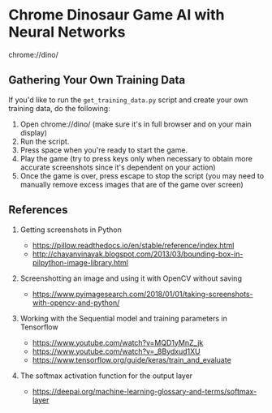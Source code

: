 # Chrome Dinosaur Game AI with Neural Networks

chrome://dino/

## Gathering Your Own Training Data

If you'd like to run the `get_training_data.py` script and create your own training data, do the following:

1. Open chrome://dino/ (make sure it's in full browser and on your main display)
2. Run the script.
3. Press space when you're ready to start the game.
4. Play the game (try to press keys only when necessary to obtain more accurate screenshots since it's dependent on your action)
5. Once the game is over, press escape to stop the script (you may need to manually remove excess images that are of the game over screen)

## References

1. Getting screenshots in Python

   - https://pillow.readthedocs.io/en/stable/reference/index.html
   - http://chayanvinayak.blogspot.com/2013/03/bounding-box-in-pilpython-image-library.html

2. Screenshotting an image and using it with OpenCV without saving

   - https://www.pyimagesearch.com/2018/01/01/taking-screenshots-with-opencv-and-python/

3. Working with the Sequential model and training parameters in Tensorflow

   - https://www.youtube.com/watch?v=MQD1yMnZ_jk
   - https://www.youtube.com/watch?v=_8Bydxud1XU
   - https://www.tensorflow.org/guide/keras/train_and_evaluate

4. The softmax activation function for the output layer
   - https://deepai.org/machine-learning-glossary-and-terms/softmax-layer
